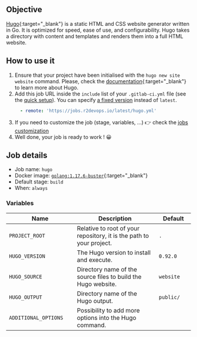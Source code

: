 ## Objective

[Hugo](https://gohugo.io/){:target="_blank"} is a static HTML and CSS website generator written in Go. It is optimized for speed, ease of use, and configurability. Hugo takes a directory with content and templates and renders them into a full HTML website.

## How to use it

1. Ensure that your project have been initialised with the `hugo new site website` command. Please, check the [documentation](https://gohugo.io/documentation/){:target="_blank"} to learn more about Hugo.
1. Add this job URL inside the `include` list of your `.gitlab-ci.yml` file (see the [quick setup](/use-the-hub/#quick-setup)). You can specify [a fixed version](#changelog) instead of `latest`.
    ```yaml
      - remote: 'https://jobs.r2devops.io/latest/hugo.yml'
    ```
1. If you need to customize the job (stage, variables, ...) 👉 check the [jobs
   customization](/use-the-hub/#jobs-customization)
1. Well done, your job is ready to work ! 😀

## Job details

* Job name: `hugo`
* Docker image:
[`golang:1.17.6-buster`](https://hub.docker.com/r/_/golang){:target="_blank"}
* Default stage: `build`
* When: `always`

### Variables

| Name | Description | Default |
| ---- | ----------- | ------- |
| `PROJECT_ROOT` <img width=100/> | Relative to root of your repository, it is the path to your project. <img width=175/>| `.` <img width=100/>|
| `HUGO_VERSION` <img width=100/> | The Hugo version to install and execute. <img width=175/>| `0.92.0` <img width=100/>|
| `HUGO_SOURCE` <img width=100/> | Directory name of the source files to build the Hugo website. <img width=175/>| `website` <img width=100/>|
| `HUGO_OUTPUT` <img width=100/> | Directory name of the Hugo output. <img width=175/>| `public/` <img width=100/>|
| `ADDITIONAL_OPTIONS` <img width=100/> | Possibility to add more options into the Hugo command. <img width=175/>| ` ` <img width=100/>|
